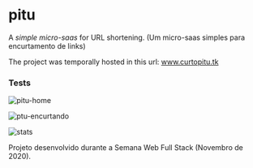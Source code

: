 # pitu
A <i>simple micro-saas</i> for URL shortening. (Um micro-saas simples para encurtamento de links)

The project was temporally hosted in this url: www.curtopitu.tk

<h3>Tests</h3>

![pitu-home](https://user-images.githubusercontent.com/69439442/101013844-ae670480-3543-11eb-9c5d-cfc2fd26f6e1.PNG)

![ptu-encurtando](https://user-images.githubusercontent.com/69439442/101013914-c8084c00-3543-11eb-99aa-89148ec9e0ad.PNG)

![stats](https://user-images.githubusercontent.com/69439442/101014023-f38b3680-3543-11eb-92c3-14728f1ba85d.PNG)

Projeto desenvolvido durante a Semana Web Full Stack (Novembro de 2020).


